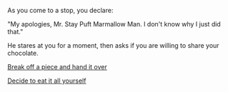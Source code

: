 As you come to a stop, you declare:

"My apologies, Mr. Stay Puft Marmallow Man. I don't know why I just did that."

He stares at you for a moment, then asks if you are willing to share your chocolate.

[Break off a piece and hand it over](share-some/he-eats.md)

[Decide to eat it all yourself](eat-all/you-eat.md) 